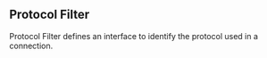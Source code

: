 ## Protocol Filter

Protocol Filter defines an interface to identify the protocol used in a connection. 